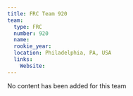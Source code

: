 ```yaml
---
title: FRC Team 920
team:
  type: FRC
  number: 920
  name: 
  rookie_year: 
  location: Philadelphia, PA, USA
  links:
    Website: 
---
```

No content has been added for this team